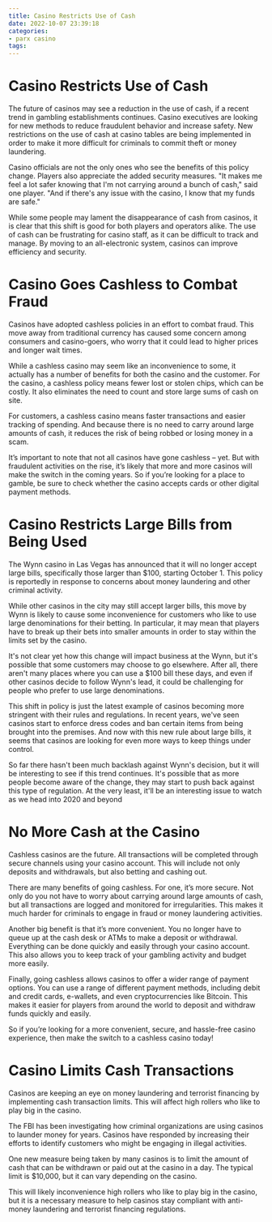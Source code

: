 ```yaml
---
title: Casino Restricts Use of Cash
date: 2022-10-07 23:39:18
categories:
- parx casino
tags:
---
```



#  Casino Restricts Use of Cash

The future of casinos may see a reduction in the use of cash, if a recent trend in gambling establishments continues. Casino executives are looking for new methods to reduce fraudulent behavior and increase safety. New restrictions on the use of cash at casino tables are being implemented in order to make it more difficult for criminals to commit theft or money laundering.

 Casino officials are not the only ones who see the benefits of this policy change. Players also appreciate the added security measures. "It makes me feel a lot safer knowing that I'm not carrying around a bunch of cash," said one player. "And if there's any issue with the casino, I know that my funds are safe."

While some people may lament the disappearance of cash from casinos, it is clear that this shift is good for both players and operators alike. The use of cash can be frustrating for casino staff, as it can be difficult to track and manage. By moving to an all-electronic system, casinos can improve efficiency and security.

#  Casino Goes Cashless to Combat Fraud

Casinos have adopted cashless policies in an effort to combat fraud. This move away from traditional currency has caused some concern among consumers and casino-goers, who worry that it could lead to higher prices and longer wait times.

While a cashless casino may seem like an inconvenience to some, it actually has a number of benefits for both the casino and the customer. For the casino, a cashless policy means fewer lost or stolen chips, which can be costly. It also eliminates the need to count and store large sums of cash on site.

For customers, a cashless casino means faster transactions and easier tracking of spending. And because there is no need to carry around large amounts of cash, it reduces the risk of being robbed or losing money in a scam.

It’s important to note that not all casinos have gone cashless – yet. But with fraudulent activities on the rise, it’s likely that more and more casinos will make the switch in the coming years. So if you’re looking for a place to gamble, be sure to check whether the casino accepts cards or other digital payment methods.

#  Casino Restricts Large Bills from Being Used

The Wynn casino in Las Vegas has announced that it will no longer accept large bills, specifically those larger than $100, starting October 1. This policy is reportedly in response to concerns about money laundering and other criminal activity.

While other casinos in the city may still accept larger bills, this move by Wynn is likely to cause some inconvenience for customers who like to use large denominations for their betting. In particular, it may mean that players have to break up their bets into smaller amounts in order to stay within the limits set by the casino.

It's not clear yet how this change will impact business at the Wynn, but it's possible that some customers may choose to go elsewhere. After all, there aren't many places where you can use a $100 bill these days, and even if other casinos decide to follow Wynn's lead, it could be challenging for people who prefer to use large denominations.

This shift in policy is just the latest example of casinos becoming more stringent with their rules and regulations. In recent years, we've seen casinos start to enforce dress codes and ban certain items from being brought into the premises. And now with this new rule about large bills, it seems that casinos are looking for even more ways to keep things under control.

So far there hasn't been much backlash against Wynn's decision, but it will be interesting to see if this trend continues. It's possible that as more people become aware of the change, they may start to push back against this type of regulation. At the very least, it'll be an interesting issue to watch as we head into 2020 and beyond

#  No More Cash at the Casino

Cashless casinos are the future. All transactions will be completed through secure channels using your casino account. This will include not only deposits and withdrawals, but also betting and cashing out.

There are many benefits of going cashless. For one, it’s more secure. Not only do you not have to worry about carrying around large amounts of cash, but all transactions are logged and monitored for irregularities. This makes it much harder for criminals to engage in fraud or money laundering activities.

Another big benefit is that it’s more convenient. You no longer have to queue up at the cash desk or ATMs to make a deposit or withdrawal. Everything can be done quickly and easily through your casino account. This also allows you to keep track of your gambling activity and budget more easily.

Finally, going cashless allows casinos to offer a wider range of payment options. You can use a range of different payment methods, including debit and credit cards, e-wallets, and even cryptocurrencies like Bitcoin. This makes it easier for players from around the world to deposit and withdraw funds quickly and easily.

So if you’re looking for a more convenient, secure, and hassle-free casino experience, then make the switch to a cashless casino today!

#  Casino Limits Cash Transactions

Casinos are keeping an eye on money laundering and terrorist financing by implementing cash transaction limits. This will affect high rollers who like to play big in the casino.

The FBI has been investigating how criminal organizations are using casinos to launder money for years. Casinos have responded by increasing their efforts to identify customers who might be engaging in illegal activities.

One new measure being taken by many casinos is to limit the amount of cash that can be withdrawn or paid out at the casino in a day. The typical limit is $10,000, but it can vary depending on the casino.

This will likely inconvenience high rollers who like to play big in the casino, but it is a necessary measure to help casinos stay compliant with anti-money laundering and terrorist financing regulations.